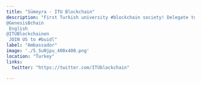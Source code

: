 ```yaml
---
title: "Sümeyra - ITU Blockchain"
description: "First Turkish university #blockchain society! Delegate to itublockchain.eth Subscribe our newsletter 
@GenesisBchain
 English 
@ITUBlockchainen
 JOIN US to #buidl"
label: "Ambassador"
image: './5_SuNjpu_400x400.png'
location: "Turkey"
links:
  twitter: "https://twitter.com/ITUblockchain"

---
```

